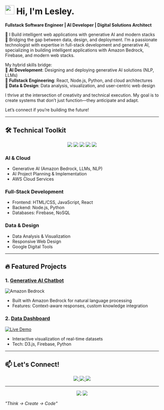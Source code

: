 # <img src="https://media.giphy.com/media/hvRJCLFzcasrR4ia7z/giphy.gif" width="30px"> Hi, I'm Lesley.  
**Fullstack Software Engineer | AI Developer | Digital Solutions Architect**  

🚀 I Build intelligent web applications with generative AI and modern stacks  
🔧 Bridging the gap between data, design, and deployment. I’m a passionate technologist with expertise in full-stack development and generative AI, specializing in building intelligent applications with Amazon Bedrock, Firebase, and modern web stacks. 

My hybrid skills bridge:  
🔹 **AI Development**: Designing and deploying generative AI solutions (NLP, LLMs)  
🔹 **Fullstack Engineering**: React, Node.js, Python, and cloud architectures  
🔹 **Data & Design**: Data analysis, visualization, and user-centric web design  

I thrive at the intersection of creativity and technical execution. My goal is to create systems that don’t just function—they anticipate and adapt.  

Let’s connect if you’re building the future! 

---

## 🛠️ **Technical Toolkit**  

<p align="center">
  <img src="https://img.shields.io/badge/Amazon%20Bedrock-FF9900?style=for-the-badge&logo=amazonaws&logoColor=white">
  <img src="https://img.shields.io/badge/Generative%20AI-430098?style=for-the-badge&logo=openai&logoColor=white">
  <img src="https://img.shields.io/badge/React-61DAFB?style=for-the-badge&logo=react&logoColor=black">
  <img src="https://img.shields.io/badge/Python-3776AB?style=for-the-badge&logo=python&logoColor=white">
  <img src="https://img.shields.io/badge/Firebase-FFCA28?style=for-the-badge&logo=firebase&logoColor=black">
</p>

### **AI & Cloud**  
- Generative AI (Amazon Bedrock, LLMs, NLP)  
- AI Project Planning & Implementation  
- AWS Cloud Services  

### **Full-Stack Development**  
- Frontend: HTML/CSS, JavaScript, React  
- Backend: Node.js, Python  
- Databases: Firebase, NoSQL  

### **Data & Design**  
- Data Analysis & Visualization  
- Responsive Web Design  
- Google Digital Tools  

---

## 🔥 **Featured Projects**  

### 1. [Generative AI Chatbot](https://github.com/Lesleyled-tech/secure-nlp-guardian-ai)  
![Amazon Bedrock](https://img.shields.io/badge/Amazon_Bedrock-FF5722?style=flat-square&logo=firebase&logoColor=white)  
- Built with Amazon Bedrock for natural language processing  
- Features: Context-aware responses, custom knowledge integration  

### 2. [Data Dashboard](https://github.com/Lesleyled-tech/stream-visual-nexus)  
[![Live Demo](https://img.shields.io/badge/Live_Demo-FF5722?style=flat-square&logo=firebase&logoColor=white)](https://your-dashboard.firebaseapp.com)  
- Interactive visualization of real-time datasets  
- Tech: D3.js, Firebase, Python
  
---

## 📫 **Let's Connect!**  
<p align="center">
  <a href="https://linkedin.com/in/Lesleyled-tech">
    <img src="https://img.shields.io/badge/LinkedIn-0077B5?style=for-the-badge&logo=linkedin&logoColor=white">
  </a>
  <a href="mailto:lesley@moov.life">
    <img src="https://img.shields.io/badge/Email-D14836?style=for-the-badge&logo=gmail&logoColor=white">
  </a>
  <a href="https://lesleyledwaba.life">
    <img src="https://img.shields.io/badge/Portfolio-FF7139?style=for-the-badge&logo=firefox&logoColor=white">
  </a>
</p>

---

<p align="center">
  <img src="https://github-readme-stats.vercel.app/api?username=Lesleyled-tech&show_icons=true&theme=radical">
  <img src="https://komarev.com/ghpvc/?username=Lesleyled-tech&label=Profile%20Views&color=blueviolet&style=flat-square">
</p>

*"Think → Create → Code"*  
